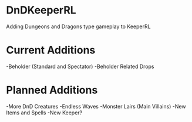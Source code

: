 # DnDKeeperRL
Adding Dungeons and Dragons type gameplay to KeeperRL

# Current Additions

-Beholder (Standard and Spectator)
-Beholder Related Drops

# Planned Additions

-More DnD Creatures
-Endless Waves
-Monster Lairs (Main Villains)
-New Items and Spells
-New Keeper?